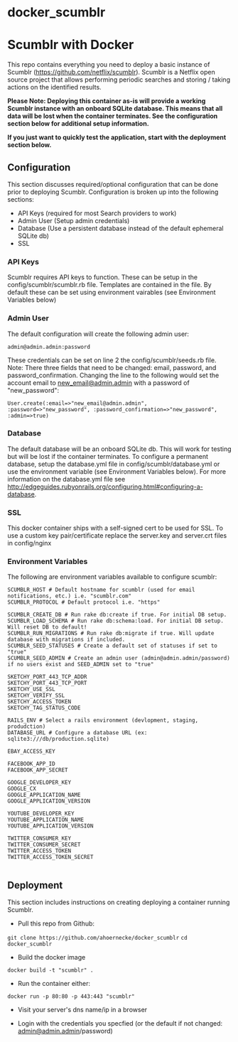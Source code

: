 docker_scumblr
=====================

# Scumblr with Docker

This repo contains everything you need to deploy a basic instance of Scumblr (https://github.com/netflix/scumblr). Scumblr is a Netflix open source project that allows performing periodic searches and storing / taking actions on the identified results. 

**Please Note: Deploying this container as-is will provide a working Scumblr instance with an onboard SQLite database. This means that all data will be lost when the container terminates. See the configuration section below for additional setup information.** 

**If you just want to quickly test the application, start with the deployment section below.**

## Configuration

This section discusses required/optional configuration that can be done prior to deploying Scumblr. Configuration is broken up into the following sections:

* API Keys (required for most Search providers to work)
* Admin User (Setup admin credentials)
* Database (Use a persistent database instead of the default ephemeral SQLite db)
* SSL

### API Keys 

Scumblr requires API keys to function. These can be setup in the config/scumblr/scumblr.rb file. Templates are contained in the file. By default these can be set using environment vairables (see Environment Variables below)

### Admin User

The default configuration will create the following admin user:

``admin@admin.admin:password``
  
These credentials can be set on line 2 the config/scumblr/seeds.rb file. Note: There three fields that need to be changed: email, password, and password_confirmation. Changing the line to the following would set the account email to new_email@admin.admin with a password of "new_password":

``User.create(:email=>"new_email@admin.admin", :password=>"new_password", :password_confirmation=>"new_password", :admin=>true)``

### Database 

The default database will be an onboard SQLite db. This will work for testing but will be lost if the container terminates. To configure a permanent database, setup the database.yml file in config/scumblr/database.yml or use the environment variable (see Environment Variables below). For more information on the database.yml file see http://edgeguides.rubyonrails.org/configuring.html#configuring-a-database.

### SSL

This docker container ships with a self-signed cert to be used for SSL. To use a custom key pair/certificate replace the server.key and server.crt files in config/nginx

### Environment Variables 

The following are environment variables available to configure scumblr:
```
SCUMBLR_HOST # Default hostname for scumblr (used for email notifications, etc.) i.e. "scumblr.com"
SCUMBLR_PROTOCOL # Default protocol i.e. "https"

SCUMBLR_CREATE_DB # Run rake db:create if true. For initial DB setup.
SCUMBLR_LOAD_SCHEMA # Run rake db:schema:load. For initial DB setup. Will reset DB to default!
SCUMBLR_RUN_MIGRATIONS # Run rake db:migrate if true. Will update database with migrations if included.
SCUMBLR_SEED_STATUSES # Create a default set of statuses if set to "true"
SCUMBLR_SEED_ADMIN # Create an admin user (admin@admin.admin/password) if no users exist and SEED_ADMIN set to "true"

SKETCHY_PORT_443_TCP_ADDR
SKETCHY_PORT_443_TCP_PORT
SKETCHY_USE_SSL
SKETCHY_VERIFY_SSL
SKETCHY_ACCESS_TOKEN
SKETCHY_TAG_STATUS_CODE

RAILS_ENV # Select a rails environment (devlopment, staging, produdction)
DATABASE_URL # Configure a database URL (ex: sqlite3:///db/production.sqlite)

EBAY_ACCESS_KEY

FACEBOOK_APP_ID
FACEBOOK_APP_SECRET

GOOGLE_DEVELOPER_KEY
GOOGLE_CX
GOOGLE_APPLICATION_NAME
GOOGLE_APPLICATION_VERSION

YOUTUBE_DEVELOPER_KEY
YOUTUBE_APPLICATION_NAME
YOUTUBE_APPLICATION_VERSION

TWITTER_CONSUMER_KEY
TWITTER_CONSUMER_SECRET
TWITTER_ACCESS_TOKEN
TWITTER_ACCESS_TOKEN_SECRET


```

## Deployment

This section includes instructions on creating deploying a container running Scumblr. 

* Pull this repo from Github: 

``git clone https://github.com/ahoernecke/docker_scumblr``
``cd docker_scumblr``

* Build the docker image 

``docker build -t "scumblr" . ``

* Run the container either:

``docker run -p 80:80 -p 443:443 "scumblr"`` 







* Visit your server's dns name/ip in a browser

* Login with the credentials you specfied (or the default if not changed: admin@admin.admin/password)

  

  




